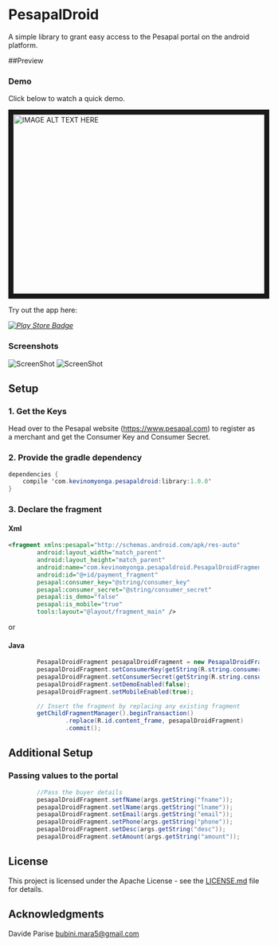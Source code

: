 # PesapalDroid
A simple library to grant easy access to the Pesapal portal on the android platform.


##Preview
### Demo
Click below to watch a quick demo.

<a href="http://www.youtube.com/watch?feature=player_embedded&v=8ujMHTt90LU
" target="_blank"><img src="http://img.youtube.com/vi/8ujMHTt90LU/0.jpg" 
alt="IMAGE ALT TEXT HERE" width="512" height="360" border="10" /></a>

Try out the app here: 

 *[![Play Store Badge](https://developer.android.com/images/brand/en_app_rgb_wo_60.png)](https://play.google.com/store/apps/details?id=com.kevinomyonga.pesapaldroid.samples)*

### Screenshots
![ScreenShot](https://raw.github.com/ImperiusRex/PesapalDroid/master/screenshots/sample1.png)
![ScreenShot](https://raw.github.com/ImperiusRex/PesapalDroid/master/screenshots/sample2.png)


## Setup
### 1. Get the Keys
Head over to the Pesapal website (https://www.pesapal.com) to register as a merchant and get the Consumer Key and Consumer Secret.

### 2. Provide the gradle dependency
```Java
dependencies {
    compile 'com.kevinomyonga.pesapaldroid:library:1.0.0'
}
```

### 3. Declare the fragment
#### Xml
```xml
<fragment xmlns:pesapal="http://schemas.android.com/apk/res-auto"
        android:layout_width="match_parent"
        android:layout_height="match_parent"
        android:name="com.kevinomyonga.pesapaldroid.PesapalDroidFragment"
        android:id="@+id/payment_fragment"
        pesapal:consumer_key="@string/consumer_key"
        pesapal:consumer_secret="@string/consumer_secret"
        pesapal:is_demo="false"
        pesapal:is_mobile="true"
        tools:layout="@layout/fragment_main" />
```

or

#### Java
```Java
        PesapalDroidFragment pesapalDroidFragment = new PesapalDroidFragment();
        pesapalDroidFragment.setConsumerKey(getString(R.string.consumer_key));
        pesapalDroidFragment.setConsumerSecret(getString(R.string.consumer_secret));
        pesapalDroidFragment.setDemoEnabled(false);
        pesapalDroidFragment.setMobileEnabled(true);

        // Insert the fragment by replacing any existing fragment
        getChildFragmentManager().beginTransaction()
                .replace(R.id.content_frame, pesapalDroidFragment)
                .commit();
```

## Additional Setup
### Passing values to the portal
```Java
        //Pass the buyer details
        pesapalDroidFragment.setfName(args.getString("fname"));
        pesapalDroidFragment.setlName(args.getString("lname"));
        pesapalDroidFragment.setEmail(args.getString("email"));
        pesapalDroidFragment.setPhone(args.getString("phone"));
        pesapalDroidFragment.setDesc(args.getString("desc"));
        pesapalDroidFragment.setAmount(args.getString("amount"));
```

## License
This project is licensed under the Apache License - see the [LICENSE.md](https://raw.github.com/ImperiusRex/PesapalDroid/master/LICENSE.md) file for details.

## Acknowledgments
Davide Parise bubini.mara5@gmail.com
